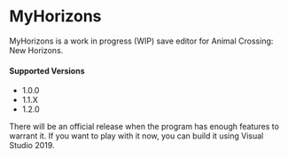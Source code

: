 # MyHorizons

MyHorizons is a work in progress (WIP) save editor for Animal Crossing: New Horizons.
#### Supported Versions
* 1.0.0
* 1.1.X
* 1.2.0

There will be an official release when the program has enough features to warrant it.
If you want to play with it now, you can build it using Visual Studio 2019.
